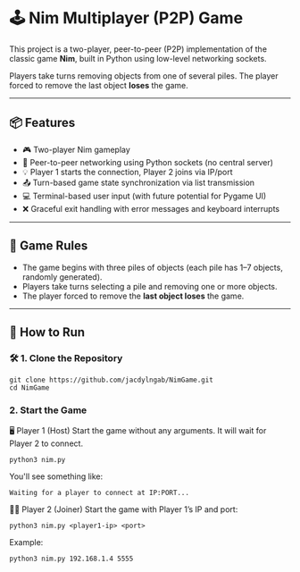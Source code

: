 # 🕹️ Nim Multiplayer (P2P) Game

This project is a two-player, peer-to-peer (P2P) implementation of the classic game **Nim**, built in Python using low-level networking sockets.

Players take turns removing objects from one of several piles. The player forced to remove the last object **loses** the game.

---

## 📦 Features

- 🎮 Two-player Nim gameplay
- 🔗 Peer-to-peer networking using Python sockets (no central server)
- 💡 Player 1 starts the connection, Player 2 joins via IP/port
- 📤 Turn-based game state synchronization via list transmission
- 💻 Terminal-based user input (with future potential for Pygame UI)
- ❌ Graceful exit handling with error messages and keyboard interrupts

---

## 🧠 Game Rules

- The game begins with three piles of objects (each pile has 1–7 objects, randomly generated).
- Players take turns selecting a pile and removing one or more objects.
- The player forced to remove the **last object loses** the game.

---

## 🚀 How to Run

### 🛠️ 1. Clone the Repository

```
git clone https://github.com/jacdylngab/NimGame.git
cd NimGame
```

### 2. Start the Game
🖥️ Player 1 (Host)
Start the game without any arguments. It will wait for Player 2 to connect.
```
python3 nim.py
```
You'll see something like:
```
Waiting for a player to connect at IP:PORT...
```

🧑‍💻 Player 2 (Joiner)
Start the game with Player 1’s IP and port:
```
python3 nim.py <player1-ip> <port>
```
Example:
```
python3 nim.py 192.168.1.4 5555
```
